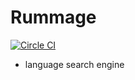 
Rummage
=====

[![Circle CI](https://circleci.com/gh/mpakus/rummage/tree/master.svg?style=svg)](https://circleci.com/gh/mpakus/rummage/tree/master)

* language search engine
